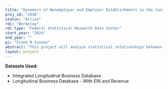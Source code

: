 ```yaml
---
title: "Dynamics of Nonemployer and Employer Establishments in the Context of Regional Variables"
proj_id: "2936"
status: "Active"
rdc: "Berkeley"
rdc_type: "Federal Statistical Research Data Center"
start_year: "2024"
end_year: ""
pi: "Frank M Fossen"
abstract: "This project will analyze statistical relationships between establishment-level variables from the newly available non-public Comprehensive Startup Panel (CSP) with regional variables, such as demographic and institutional variables, which will be merged to the CSP at the levels of states, counties, and zip codes. Entrepreneurship research has grown rapidly as academics seek to investigate the role of start-ups in innovation and economic growth. Although job creation is one of the most important aspects of entrepreneurship, little is known about the relationships between regional variables and the early-stage hiring decisions of entrepreneurs. The proposed research aims to uncover which regional variables are related to entrepreneurial job creation in different geographies. In particular, five key regional variables could influence the propensity of entrepreneurs to hire workers: minimum wages, the duration of unemployment insurance benefits, Medicaid expansion, Job Creation Tax Credits, and homestead exemptions in personal bankruptcy law. These five regional variables vary across states and time, and minimum wages additionally vary across an increasing number of cities. The regional variables may affect entrepreneurs in different ways across communities that vary by wealth levels and racial and ethnic composition. To enhance our understanding of the large heterogeneity in entrepreneurial outcomes in the nationwide sample, the proposed project will analyze heterogeneous effects of the regional variables by demographic characteristics, which are measured at the levels of counties and zip codes."
layout: project
---
```


**Datasets Used:**

  - Integrated Longitudinal Business Database 
  - Longitudinal Business Database - With EIN and Revenue 

